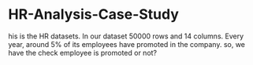 # HR-Analysis-Case-Study
his is the HR datasets. In our dataset 50000 rows and 14 columns. Every year, around 5% of its employees have promoted in the company. so, we have the check employee is promoted or not?
